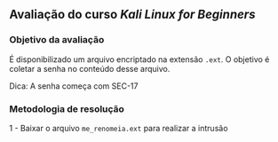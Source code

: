 ## Avaliação do curso _Kali Linux for Beginners_

### Objetivo da avaliação

É disponibilizado um arquivo encriptado na extensão ```.ext```. O objetivo é coletar a senha no conteúdo desse arquivo. 

Dica: A senha começa com SEC-17

### Metodologia de resolução

1 - Baixar o arquivo ```me_renomeia.ext``` para realizar a intrusão